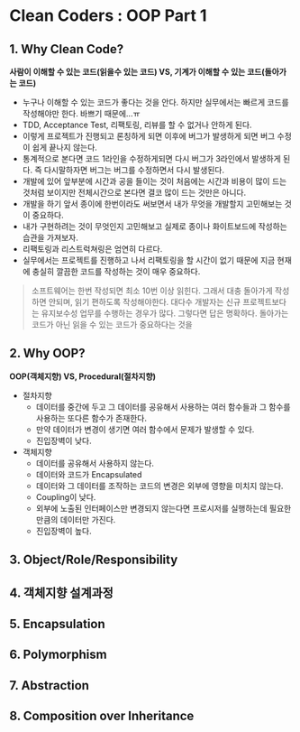 # Clean Coders : OOP Part 1

## 1. Why Clean Code?

**사람이 이해할 수 있는 코드(읽을수 있는 코드) VS, 기계가 이해할 수 있는 코드(돌아가는 코드)**

  - 누구나 이해할 수 있는 코드가 좋다는 것을 안다. 하지만 실무에서는 빠르게 코드를 작성해야만 한다. 바쁘기 때문에...ㅠ
  - TDD, Acceptance Test, 리팩토링, 리뷰를 할 수 없거나 안하게 된다.
  - 이렇게 프로젝트가 진행되고 론칭하게 되면 이후에 버그가 발생하게 되면 버그 수정이 쉽게 끝나지 않는다.
  - 통계적으로 본다면 코드 1라인을 수정하게되면 다시 버그가 3라인에서 발생하게 된다. 즉 다시말하자면 버그는 버그를 수정하면서 다시 발생된다.
  - 개발에 있어 앞부분에 시간과 공을 들이는 것이 처음에는 시간과 비용이 많이 드는 것처럼 보이지만 전체시간으로 본다면 결코 많이 드는 것만은 아니다.
  - 개발을 하기 앞서 종이에 한번이라도 써보면서 내가 무엇을 개발할지 고민해보는 것이 중요하다.
  - 내가 구현하려는 것이 무엇인지 고민해보고 실제로 종이나 화이트보드에 작성하는 습관을 가져보자.
  - 리팩토링과 리스트럭쳐링은 엄연히 다르다.
  - 실무에서는 프로젝트를 진행하고 나서 리팩토링을 할 시간이 없기 때문에 지금 현재에 충실히 깔끔한 코드를 작성하는 것이 매우 중요하다.

>소프트웨어는 한번 작성되면 최소 10번 이상 읽힌다. 그래서 대충 돌아가게 작성하면 안되며, 읽기 편하도록 작성해야한다.
대다수 개발자는 신규 프로젝트보다는 유지보수성 업무를 수행하는 경우가 많다. 그렇다면 답은 명확하다. 돌아가는 코드가 아닌 읽을 수 있는 코드가 중요하다는 것을


## 2. Why OOP?

**OOP(객체지향) VS, Procedural(절차지향)**

  - 절차지향
    * 데이터를 중간에 두고 그 데이터를 공유해서 사용하는 여러 함수들과 그 함수를 사용하는 또다른 함수가 존재한다.
    * 만약 데이터가 변경이 생기면 여러 함수에서 문제가 발생할 수 있다.
    * 진입장벽이 낮다.
  - 객체지향
    * 데이터를 공유해서 사용하지 않는다.
    * 데이터와 코드가 Encapsulated
    * 데이터와 그 데이터를 조작하는 코드의 변경은 외부에 영향을 미치지 않는다.
    * Coupling이 낮다.
    * 외부에 노출된 인터페이스만 변경되지 않는다면 프로시저를 실행하는데 필요한 만큼의 데이터만 가진다.
    * 진입장벽이 높다.

## 3. Object/Role/Responsibility

## 4. 객체지향 설계과정

## 5. Encapsulation

## 6. Polymorphism

## 7. Abstraction

## 8. Composition over Inheritance
